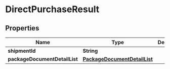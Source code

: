 # DirectPurchaseResult

## Properties
Name | Type | Description | Notes
------------ | ------------- | ------------- | -------------
**shipmentId** | **String** |  | 
**packageDocumentDetailList** | [**PackageDocumentDetailList**](PackageDocumentDetailList.md) |  |  [optional]
